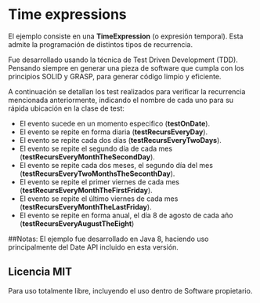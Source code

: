 # Time expressions

El ejemplo consiste en una **TimeExpression** (o expresión temporal). Esta admite la programación de distintos tipos de recurrencia. 

Fue desarrollado usando la técnica de Test Driven Development (TDD). Pensando siempre en generar una pieza de software que cumpla con los principios SOLID y GRASP, para generar código limpio y eficiente.

A continuación se detallan los test realizados para verificar la recurrencia mencionada anteriormente, indicando el nombre de cada uno para su rápida ubicación en la clase de test:

- El evento sucede en un momento especifico (**testOnDate**).
- El evento se repite en forma diaria (**testRecursEveryDay**).
- El evento se repite cada dos días (**testRecursEveryTwoDays**).
- El evento se repite el segundo día de cada mes (**testRecursEveryMonthTheSecondDay**).
- El evento se repite cada dos meses, el segundo día del mes (**testRecursEveryTwoMonthsTheSeconthDay**).
- El evento se repite el primer viernes de cada mes (**testRecursEveryMonthTheFirstFriday**).
- El evento se repite el último viernes de cada mes (**testRecursEveryMonthTheLastFriday**).
- El evento se repite en forma anual, el día 8 de agosto de cada año (**testRecursEveryAugustTheEight**)

##Notas:
El ejemplo fue desarrollado en Java 8, haciendo uso principalmente del Date API incluido en esta versión.

Licencia MIT
----
Para uso totalmente libre, incluyendo el uso dentro de Software propietario.



